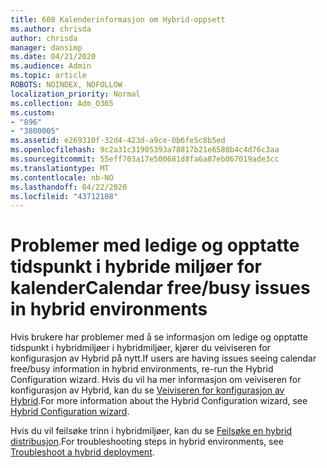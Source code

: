 ```yaml
---
title: 608 Kalenderinformasjon om Hybrid-oppsett
ms.author: chrisda
author: chrisda
manager: dansimp
ms.date: 04/21/2020
ms.audience: Admin
ms.topic: article
ROBOTS: NOINDEX, NOFOLLOW
localization_priority: Normal
ms.collection: Adm_O365
ms.custom:
- "896"
- "3800005"
ms.assetid: e269310f-32d4-423d-a9ce-0b6fe5c8b5ed
ms.openlocfilehash: 9c2a31c31905393a78817b21e6580b4c4d76c3aa
ms.sourcegitcommit: 55eff703a17e500681d8fa6a87eb067019ade3cc
ms.translationtype: MT
ms.contentlocale: nb-NO
ms.lasthandoff: 04/22/2020
ms.locfileid: "43712108"
---
```

# <a name="calendar-freebusy-issues-in-hybrid-environments"></a><span data-ttu-id="a7d66-102">Problemer med ledige og opptatte tidspunkt i hybride miljøer for kalender</span><span class="sxs-lookup"><span data-stu-id="a7d66-102">Calendar free/busy issues in hybrid environments</span></span>

<span data-ttu-id="a7d66-103">Hvis brukere har problemer med å se informasjon om ledige og opptatte tidspunkt i hybridmiljøer i hybridmiljøer, kjører du veiviseren for konfigurasjon av Hybrid på nytt.</span><span class="sxs-lookup"><span data-stu-id="a7d66-103">If users are having issues seeing calendar free/busy information in hybrid environments, re-run the Hybrid Configuration wizard.</span></span> <span data-ttu-id="a7d66-104">Hvis du vil ha mer informasjon om veiviseren for konfigurasjon av Hybrid, kan du se [Veiviseren for konfigurasjon av Hybrid](https://go.microsoft.com/fwlink/p/?linkid=528149).</span><span class="sxs-lookup"><span data-stu-id="a7d66-104">For more information about the Hybrid Configuration wizard, see [Hybrid Configuration wizard](https://go.microsoft.com/fwlink/p/?linkid=528149).</span></span>

<span data-ttu-id="a7d66-105">Hvis du vil feilsøke trinn i hybridmiljøer, kan du se [Feilsøke en hybrid distribusjon](https://technet.microsoft.com/library/jj659053.aspx).</span><span class="sxs-lookup"><span data-stu-id="a7d66-105">For troubleshooting steps in hybrid environments, see [Troubleshoot a hybrid deployment](https://technet.microsoft.com/library/jj659053.aspx).</span></span>
